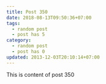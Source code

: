 ```yaml
---
title: Post 350
date: 2018-08-13T09:50:36+07:00
tags:
  - random post
  - post has 5
category:
  - random post
  - post has 0
updated: 2013-12-03T20:10:14+07:00
---
```

This is content of post 350